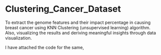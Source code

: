 # Clustering_Cancer_Dataset

To extract the genome features and their impact percentage in causing breast cancer using KNN Clustering (unsupervised learning) algorithm. Also, visualizing the results and deriving meaningful insights through data visualization.

I have attached the code for the same,
